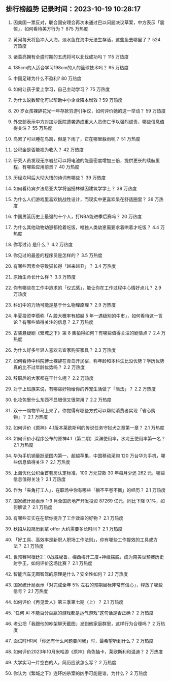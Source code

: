 
## 排行榜趋势 记录时间：2023-10-19 10:28:17
  
  1. 因美国一票反对，联合国安理会再次未通过巴以问题决议草案，中方表示「震惊」，如何看待美方行为？ 875 万热度
    
  2. 黄河每天将鱼冲入大海，淡水鱼在海中无法生存活，这些鱼去哪里了？ 524 万热度
    
  3. 诸葛亮拥有全盛时期的五虎将可以北伐成功吗？ 115 万热度
    
  4. 185cm的人适合学习198cm的人的篮球技术吗？ 95 万热度
    
  5. 中国足球为什么不盈利? 80 万热度
    
  6. 如何让孩子爱上学习，自己主动学习？ 75 万热度
    
  7. 为什么说数智化可以帮助中小企业降本增效 ? 59 万热度
    
  8. 20 岁女孩裸辞花光一年存款穷游引争议，如何评价她的这一举动？ 59 万热度
    
  9. 外交部表示中方对加沙医院遭袭造成重大人员伤亡予以强烈谴责，哪些信息值得关注？ 55 万热度
    
  10. 鸟累了可以睡在鸟窝，但是下雨了，它在哪里躲雨呢？ 51 万热度
    
  11. 公积金是否能视为收入？ 42 万热度
    
  12. 研究人员发现无序岩盐可以将电池的能量密度增加三倍，提供更长的续航里程，有哪些应用前景？ 40 万热度
    
  13. 历经坎坷后大彻大悟的诗词有哪些？ 39 万热度
    
  14. 如何看待宾夕法尼亚大学将追授林徽因建筑学学士？ 38 万热度
    
  15. 为什么人们游戏里喜欢挑战性设计，而现实中更喜欢呆在舒适圈里？ 36 万热度
    
  16. 中国男篮历史上最强的十个人，打NBA能进季后赛吗？ 20 万热度
    
  17. 为什么其他动物幼崽都抢着吃饭，唯独人类幼崽需要求着哄着才吃饭？ 4.4 万热度
    
  18. 你写过诗 是什么？ 4.2 万热度
    
  19. 你见过的最差的程序员是怎样的？ 3.5 万热度
    
  20. 有哪些因素会导致猫长得「越来越丑」？ 3.4 万热度
    
  21. 原始生命长什么样？ 3.3 万热度
    
  22. 你有哪些在工作中追求的「仪式感」，能让你在工作过程中心情好点儿？ 2.9 万热度
    
  23. 科幻中的力场可能是基于什么物理原理？ 2.9 万热度
    
  24. 半夏投资李蓓称「A 股大概率有超越 5 年一遇级别的牛市」，如何看待这一言论？有哪些值得关注的信息？ 2.7 万热度
    
  25. 古装悬疑剧《繁城之下》第 8 集拍得如何？有哪些值得关注的剧情点？ 2.4 万热度
    
  26. 为什么好多年轻人喜欢去宜家购买家具？ 2.3 万热度
    
  27. 如何看待中科院博士裸辞在青岛开民宿，称年龄和本科生比没优势？学历优势真的比不过年龄优势吗？ 2.2 万热度
    
  28. 辞职后的大家都在干什么呢？ 2.2 万热度
    
  29. 对于上班族来说，有哪些好物给你的养宠生活做了「简法」？ 2.2 万热度
    
  30. 化妆包里什么东西不显眼但又很常用？ 2.2 万热度
    
  31. 双十一购物节马上来了，你觉得有哪些方式可以帮助消费者实现「省心购物」？ 2.1 万热度
    
  32. 如何评价《原神》4.1版本莱欧斯利的传说任务守狱犬之章第一章？ 2.1 万热度
    
  33. 如何评价小程序公布的原神4.1（第二期）深渊使用率，水龙王使用率第一名？ 2.1 万热度
    
  34. 华为手机销量跃至国内第一，超越苹果，中国移动采购 120 万台华为手机，哪些信息值得关注？ 2.1 万热度
    
  35. 上海优化公积金首套房认定标准，100 万元贷款 30 年每月少还 262 元，哪些信息值得关注？ 2.1 万热度
    
  36. 作为「夹角打工人」，在职场中你有哪些「躺不平卷不赢」的经历？ 2.1 万热度
    
  37. 国家统计局表示 1-9 月全国房地产开发投资 87269 亿元，同比下降 9.1%，如何解读？ 2.1 万热度
    
  38. 有哪些实实在在帮你提升了工作效率的好物？ 2.1 万热度
    
  39. 秋招从投简历到拿 offer 大约需要多长时间？ 2.1 万热度
    
  40. 「好工具、高效率是新职人职场工作法则」，你有哪些工作提效的工具或方法？ 2.1 万热度
    
  41. 世预赛阿根廷2：0战胜秘鲁，梅西梅开二度+神级摆脱，成为南美世预赛历史射手王，如何评价这场比赛？ 2.1 万热度
    
  42. 智能汽车无图智驾的原理是什么？安全性如何？ 2.1 万热度
    
  43. 国家统计局表示「对完成全年 5% 左右的预期目标非常有信心」，释放了哪些信号？ 2.1 万热度
    
  44. 如何评价《再见爱人》第三季第七期（上）？ 2.1 万热度
    
  45. “任何 AI 不能百分百赢的游戏都是运气游戏”这句话是否正确？ 2 万热度
    
  46. 老公把「我跟他的吵架聊天截图」发到他家庭群里，这样行为合理吗？ 2 万热度
    
  47. 面试时HR问「你还有什么问题要问我」时，最希望听到什么？ 2 万热度
    
  48. 如何评价2023年10月米哈游《原神》角色抽卡，莱欧斯利和温迪？ 2 万热度
    
  49. 大学实习一片空白的人，简历应该怎么写？ 2 万热度
    
  50. 你认为《繁城之下》连环凶杀案的凶手可能是谁，为什么？ 2 万热度
    